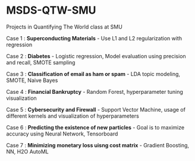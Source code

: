 # MSDS-QTW-SMU
Projects in Quantifying The World class at SMU

Case 1 : __Superconducting Materials__ - Use L1 and L2 regularization with regression

Case 2 : __Diabetes__ - Logistic regression, Model evaluation using precision and recall, SMOTE sampling

Case 3 : __Classification of email as ham or spam__ - LDA topic modeling, SMOTE, Naive Bayes

Case 4 : __Financial Bankruptcy__ - Random Forest, hyperparameter tuning visualization

Case 5 : __Cybersecurity and Firewall__ - Support Vector Machine, usage of different kernels and visualization of hyperparameters

Case 6 : __Predicting the existence of new particles__ - Goal is to maximize accuracy using Neural Network, Tensorboard

Case 7 : __Minimizing monetary loss uisng cost matrix__ - Gradient Boosting, NN, H2O AutoML
